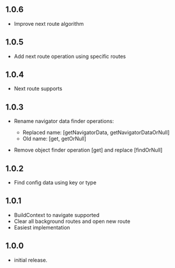 ## 1.0.6

* Improve next route algorithm

## 1.0.5

* Add next route operation using specific routes

## 1.0.4

* Next route supports

## 1.0.3

* Rename navigator data finder operations:

    - Replaced name: [getNavigatorData, getNavigatorDataOrNull]
    - Old name: [get, getOrNull]

* Remove object finder operation [get] and replace [findOrNull]

## 1.0.2

* Find config data using key or type

## 1.0.1

* BuildContext to navigate supported
* Clear all background routes and open new route
* Easiest implementation

## 1.0.0

* initial release.
